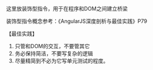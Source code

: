 这里放装饰型指令，用于在程序和DOM之间建立桥梁

装饰型指令概念参考：《AngularJS深度剖析与最佳实践》P79

【最佳实践】

1. 只管和DOM的交互，不要管其它
1. 务必保持简洁，不要写复杂的逻辑
1. 尽量精简到不必为它写单元测试的程度。

